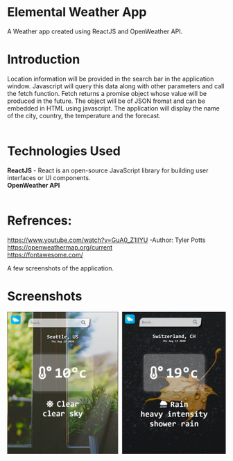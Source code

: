 # Elemental Weather App  
A Weather app created using ReactJS and OpenWeather API.

# Introduction
Location information will be provided in the search bar in the application window. Javascript will query this data along
with other parameters and call the fetch function. Fetch returns a promise object whose value will be produced in the future. The object will be of JSON fromat and can be embedded in HTML using javascript. The application will display the name of 
the city, country, the temperature and the forecast.
<br><br>


# Technologies Used<br>
**ReactJS** - React is an open-source JavaScript library for building user interfaces or UI components.<br>
**OpenWeather API** 
<br><br>
# Refrences:<br>
https://www.youtube.com/watch?v=GuA0_Z1llYU -Author: Tyler Potts<br>
https://openweathermap.org/current<br>
https://fontawesome.com/<br>

A few screenshots of the application.
# Screenshots 

![](https://github.com/RyanDC1/Weather-Application/blob/master/screenshots/weather.JPG)      

